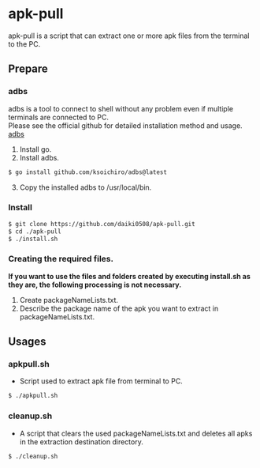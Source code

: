 # apk-pull
apk-pull is a script that can extract one or more apk files from the terminal to the PC.

## Prepare
### adbs
adbs is a tool to connect to shell without any problem even if multiple terminals are connected to PC.<br>
Please see the official github for detailed installation method and usage.<br>
[adbs](https://github.com/ksoichiro/adbs)
1. Install go.
2. Install adbs.
```bash
$ go install github.com/ksoichiro/adbs@latest
```
3. Copy the installed adbs to /usr/local/bin.

### Install
```bash
$ git clone https://github.com/daiki0508/apk-pull.git
$ cd ./apk-pull
$ ./install.sh
```

### Creating the required files.
<b>If you want to use the files and folders created by executing install.sh as they are, the following processing is not necessary.</b>
1. Create packageNameLists.txt.
2. Describe the package name of the apk you want to extract in packageNameLists.txt.

## Usages
### apkpull.sh
- Script used to extract apk file from terminal to PC.
```bash
$ ./apkpull.sh
```

### cleanup.sh
- A script that clears the used packageNameLists.txt and deletes all apks in the extraction destination directory.
```bash
$ ./cleanup.sh
```
